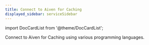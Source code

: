 ```yaml
---
title: Connect to Aiven for Caching
displayed_sidebar: serviceSidebar
---
```


import DocCardList from '@theme/DocCardList';

Connect to Aiven for Caching using various programming languages.

<DocCardList/>

